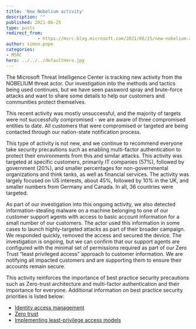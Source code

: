 ```yaml
---
title: 'New Nobelium activity'
description: ""
published: 2021-06-25
type: posts
redirect_from:
            - https://msrc-blog.microsoft.com/2021/06/25/new-nobelium-activity/
author: simon.pope
categories:
- MSRC
hero: ../../../defaultHero.jpg
---
```

<!-- wp:paragraph -->

The Microsoft Threat Intelligence Center is tracking new activity from the NOBELIUM threat actor. Our investigation into the methods and tactics being used continues, but we have seen password spray and brute-force attacks and want to share some details to help our customers and communities protect themselves.

<!-- /wp:paragraph -->

<!-- wp:paragraph -->

This recent activity was mostly unsuccessful, and the majority of targets were not successfully compromised - we are aware of three compromised entities to date. All customers that were compromised or targeted are being contacted through our nation-state notification process.

<!-- /wp:paragraph -->

<!-- wp:paragraph -->

This type of activity is not new, and we continue to recommend everyone take security precautions such as enabling multi-factor authentication to protect their environments from this and similar attacks. This activity was targeted at specific customers, primarily IT companies (57%), followed by government (20%), and smaller percentages for non-governmental organizations and think tanks, as well as financial services. The activity was largely focused on US interests, about 45%, followed by 10% in the UK, and smaller numbers from Germany and Canada. In all, 36 countries were targeted.

<!-- /wp:paragraph -->

<!-- wp:paragraph -->

As part of our investigation into this ongoing activity, we also detected information-stealing malware on a machine belonging to one of our customer support agents with access to basic account information for a small number of our customers. The actor used this information in some cases to launch highly-targeted attacks as part of their broader campaign. We responded quickly, removed the access and secured the device. The investigation is ongoing, but we can confirm that our support agents are configured with the minimal set of permissions required as part of our Zero Trust “least privileged access” approach to customer information. We are notifying all impacted customers and are supporting them to ensure their accounts remain secure.

<!-- /wp:paragraph -->

<!-- wp:paragraph -->

This activity reinforces the importance of best practice security precautions such as Zero-trust architecture and multi-factor authentication and their importance for everyone. Additional information on best practice security priorities is listed below:

<!-- /wp:paragraph -->

<!-- wp:list -->

- [Identity access management](https://www.microsoft.com/en-us/security/business/identity-access-management)
- [Zero trust](https://www.microsoft.com/en-us/security/business/zero-trust)
- [Implementing least-privilege access models](https://docs.microsoft.com/en-us/windows-server/identity/ad-ds/plan/security-best-practices/implementing-least-privilege-administrative-models)

<!-- /wp:list -->

<!-- wp:paragraph -->

<!-- /wp:paragraph -->
